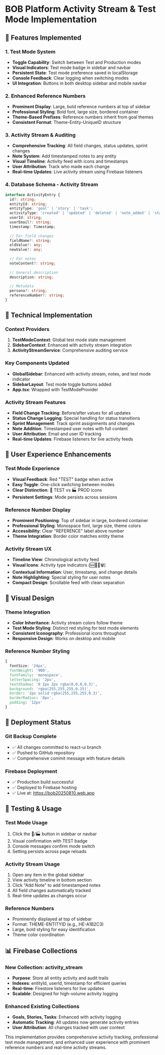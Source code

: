 # BOB Platform Activity Stream & Test Mode Implementation

## 🎯 **Features Implemented**

### **1. Test Mode System**
- **Toggle Capability**: Switch between Test and Production modes
- **Visual Indicators**: Test mode badge in sidebar and navbar
- **Persistent State**: Test mode preference saved in localStorage
- **Console Feedback**: Clear logging when switching modes
- **UI Integration**: Buttons in both desktop sidebar and mobile navbar

### **2. Enhanced Reference Numbers**
- **Prominent Display**: Large, bold reference numbers at top of sidebar
- **Professional Styling**: Bold font, large size, bordered container
- **Theme-Based Prefixes**: Reference numbers inherit from goal themes
- **Consistent Format**: Theme-Entity-UniqueID structure

### **3. Activity Stream & Auditing**
- **Comprehensive Tracking**: All field changes, status updates, sprint changes
- **Note System**: Add timestamped notes to any entity
- **Visual Timeline**: Activity feed with icons and timestamps
- **User Attribution**: Track who made each change
- **Real-time Updates**: Live activity stream using Firebase listeners

### **4. Database Schema - Activity Stream**
```typescript
interface ActivityEntry {
  id?: string;
  entityId: string;
  entityType: 'goal' | 'story' | 'task';
  activityType: 'created' | 'updated' | 'deleted' | 'note_added' | 'status_changed' | 'sprint_changed' | 'priority_changed';
  userId: string;
  userEmail?: string;
  timestamp: Timestamp;
  
  // For field changes
  fieldName?: string;
  oldValue?: any;
  newValue?: any;
  
  // For notes
  noteContent?: string;
  
  // General description
  description: string;
  
  // Metadata
  persona?: string;
  referenceNumber?: string;
}
```

## 🔧 **Technical Implementation**

### **Context Providers**
1. **TestModeContext**: Global test mode state management
2. **SidebarContext**: Enhanced with activity stream integration
3. **ActivityStreamService**: Comprehensive auditing service

### **Key Components Updated**
- **GlobalSidebar**: Enhanced with activity stream, notes, and test mode indicator
- **SidebarLayout**: Test mode toggle buttons added
- **App.tsx**: Wrapped with TestModeProvider

### **Activity Stream Features**
- **Field Change Tracking**: Before/after values for all updates
- **Status Change Logging**: Special handling for status transitions
- **Sprint Management**: Track sprint assignments and changes
- **Note Addition**: Timestamped user notes with full content
- **User Attribution**: Email and user ID tracking
- **Real-time Updates**: Firebase listeners for live activity feeds

## 📱 **User Experience Enhancements**

### **Test Mode Experience**
- **Visual Feedback**: Red "TEST" badge when active
- **Easy Toggle**: One-click switching between modes
- **Clear Distinction**: 🧪 TEST vs 🏭 PROD icons
- **Persistent Settings**: Mode persists across sessions

### **Reference Number Display**
- **Prominent Positioning**: Top of sidebar in large, bordered container
- **Professional Styling**: Monospace font, large size, theme colors
- **Accessibility**: Clear "REFERENCE" label above number
- **Theme Integration**: Border color matches entity theme

### **Activity Stream UX**
- **Timeline View**: Chronological activity feed
- **Visual Icons**: Activity type indicators (🆕📝🔄🗑️)
- **Contextual Information**: User, timestamp, and change details
- **Note Highlighting**: Special styling for user notes
- **Compact Design**: Scrollable feed with clean separation

## 🎨 **Visual Design**

### **Theme Integration**
- **Color Inheritance**: Activity stream colors follow theme
- **Test Mode Styling**: Distinct red styling for test mode elements
- **Consistent Iconography**: Professional icons throughout
- **Responsive Design**: Works on desktop and mobile

### **Reference Number Styling**
```css
{
  fontSize: '24px',
  fontWeight: '900',
  fontFamily: 'monospace',
  letterSpacing: '2px',
  textShadow: '0 1px 2px rgba(0,0,0,0.3)',
  background: 'rgba(255,255,255,0.15)',
  border: '2px solid rgba(255,255,255,0.3)',
  borderRadius: '8px',
  padding: '12px'
}
```

## 🚀 **Deployment Status**

### **Git Backup Complete**
- ✅ All changes committed to react-ui branch
- ✅ Pushed to GitHub repository
- ✅ Comprehensive commit message with feature details

### **Firebase Deployment**
- ✅ Production build successful
- ✅ Deployed to Firebase hosting
- ✅ Live at: https://bob20250810.web.app

## 🧪 **Testing & Usage**

### **Test Mode Usage**
1. Click the 🧪/🏭 button in sidebar or navbar
2. Visual confirmation with TEST badge
3. Console messages confirm mode switch
4. Setting persists across page reloads

### **Activity Stream Usage**
1. Open any item in the global sidebar
2. View activity timeline in bottom section
3. Click "Add Note" to add timestamped notes
4. All field changes automatically tracked
5. Real-time updates as changes occur

### **Reference Numbers**
- Prominently displayed at top of sidebar
- Format: THEME-ENTITYID (e.g., HE-A1B2C3)
- Large, bold styling for easy identification
- Theme color coordination

## 📊 **Firebase Collections**

### **New Collection: activity_stream**
- **Purpose**: Store all entity activity and audit trails
- **Indexes**: entityId, userId, timestamp for efficient queries
- **Real-time**: Firestore listeners for live updates
- **Scalable**: Designed for high-volume activity logging

### **Enhanced Existing Collections**
- **Goals, Stories, Tasks**: Enhanced with activity logging
- **Automatic Tracking**: All updates now generate activity entries
- **User Attribution**: All changes tracked with user context

This implementation provides comprehensive activity tracking, professional test mode management, and enhanced user experience with prominent reference numbers and real-time activity streams.
